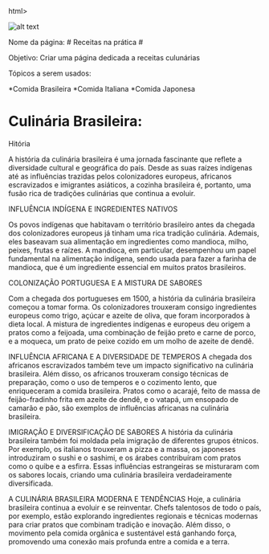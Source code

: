 <!doctype> html>

![alt text](image-1.png)

<html lang=”pt-br”>

<head>  
<title> Receitas na prática </title>
</head>



Nome da página: # Receitas na prática #

Objetivo: Criar uma página dedicada a receitas culunárias


Tópicos a serem usados:

*Comida Brasileira
*Comida Italiana
*Comida Japonesa

<body>

<h1>Culinária Brasileira:</h1>

Hitória

A história da culinária brasileira é uma jornada fascinante que reflete a diversidade cultural e geográfica do país. Desde as suas raízes indígenas até as influências trazidas pelos colonizadores europeus, africanos escravizados e imigrantes asiáticos, a cozinha brasileira é, portanto, uma fusão rica de tradições culinárias que continua a evoluir.

INFLUÊNCIA INDÍGENA E INGREDIENTES NATIVOS

Os povos indígenas que habitavam o território brasileiro antes da chegada dos colonizadores europeus já tinham uma rica tradição culinária. Ademais, eles baseavam sua alimentação em ingredientes como mandioca, milho, peixes, frutas e raízes. A mandioca, em particular, desempenhou um papel fundamental na alimentação indígena, sendo usada para fazer a farinha de mandioca, que é um ingrediente essencial em muitos pratos brasileiros.

COLONIZAÇÃO PORTUGUESA E A MISTURA DE SABORES

Com a chegada dos portugueses em 1500, a história da culinária brasileira começou a tomar forma. Os colonizadores trouxeram consigo ingredientes europeus como trigo, açúcar e azeite de oliva, que foram incorporados à dieta local. A mistura de ingredientes indígenas e europeus deu origem a pratos como a feijoada, uma combinação de feijão preto e carne de porco, e a moqueca, um prato de peixe cozido em um molho de azeite de dendê.

INFLUÊNCIA AFRICANA E A DIVERSIDADE DE TEMPEROS
A chegada dos africanos escravizados também teve um impacto significativo na culinária brasileira. Além disso, os africanos trouxeram consigo técnicas de preparação, como o uso de temperos e o cozimento lento, que enriqueceram a comida brasileira. Pratos como o acarajé, feito de massa de feijão-fradinho frita em azeite de dendê, e o vatapá, um ensopado de camarão e pão, são exemplos de influências africanas na culinária brasileira.

IMIGRAÇÃO E DIVERSIFICAÇÃO DE SABORES
A história da culinária brasileira também foi moldada pela imigração de diferentes grupos étnicos. Por exemplo, os italianos trouxeram a pizza e a massa, os japoneses introduziram o sushi e o sashimi, e os árabes contribuíram com pratos como o quibe e a esfirra. Essas influências estrangeiras se misturaram com os sabores locais, criando uma culinária brasileira verdadeiramente diversificada.

A CULINÁRIA BRASILEIRA MODERNA E TENDÊNCIAS
Hoje, a culinária brasileira continua a evoluir e se reinventar. Chefs talentosos de todo o país, por exemplo, estão explorando ingredientes regionais e técnicas modernas para criar pratos que combinam tradição e inovação. Além disso, o movimento pela comida orgânica e sustentável está ganhando força, promovendo uma conexão mais profunda entre a comida e a terra.

</body>




